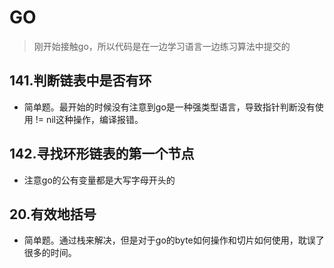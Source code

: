 # GO

> 刚开始接触go，所以代码是在一边学习语言一边练习算法中提交的

## 141.判断链表中是否有环

- 简单题。最开始的时候没有注意到go是一种强类型语言，导致指针判断没有使用 != nil这种操作，编译报错。

## 142.寻找环形链表的第一个节点

- 注意go的公有变量都是大写字母开头的

## 20.有效地括号

- 简单题。通过栈来解决，但是对于go的byte如何操作和切片如何使用，耽误了很多的时间。